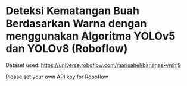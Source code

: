 # Deteksi Kematangan Buah Berdasarkan Warna dengan menggunakan Algoritma YOLOv5 dan YOLOv8 (Roboflow)
Dataset used: https://universe.roboflow.com/marisabel/bananas-vmhj9

Please set your own API key for Roboflow
